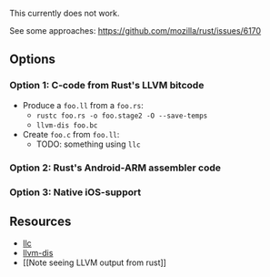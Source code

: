 This currently does not work.

See some approaches: https://github.com/mozilla/rust/issues/6170

## Options

### Option 1: C-code from Rust's LLVM bitcode

* Produce a `foo.ll` from a `foo.rs`:
  * `rustc foo.rs -o foo.stage2 -O --save-temps`
  * `llvm-dis foo.bc`
* Create `foo.c` from `foo.ll`:
  * TODO: something using `llc`

### Option 2: Rust's Android-ARM assembler code

### Option 3: Native iOS-support

## Resources

* [llc](http://llvm.org/docs/CommandGuide/llc.html)
* [llvm-dis](http://llvm.org/docs/CommandGuide/llvm-dis.html)
* [[Note seeing LLVM output from rust]]